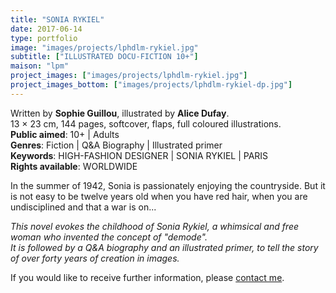 ```yaml
---
title: "SONIA RYKIEL"
date: 2017-06-14
type: portfolio
image: "images/projects/lphdlm-rykiel.jpg"
subtitle: ["ILLUSTRATED DOCU-FICTION 10+"]
maison: "lpm"
project_images: ["images/projects/lphdlm-rykiel.jpg"]
project_images_bottom: ["images/projects/lphdlm-rykiel-dp.jpg"]
---
```


Written by **Sophie Guillou**, illustrated by **Alice Dufay**.   
13 × 23 cm, 144 pages, softcover, flaps, full coloured illustrations.   
**Public aimed**: 10+ | Adults   
**Genres**: Fiction | Q&A Biography | Illustrated primer      
**Keywords**: HIGH-FASHION DESIGNER | SONIA RYKIEL | PARIS    
**Rights available**: WORLDWIDE
      


In the summer of 1942, Sonia is passionately enjoying the countryside. 
But it is not easy to be twelve years old when you have red hair, when you are undisciplined and that a war is on...


*This novel evokes the childhood of Sonia Rykiel, a whimsical and free woman who invented the concept of "demode".*        
*It is followed by a Q&A biography and an illustrated primer, to tell the story of over forty years of creation in images.*





If you would like to receive further information, please [contact me](mailto:melanie.guillaumin.edition@gmail.com).

